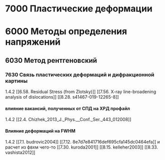 # 7000 Пластические деформации
# 6000 Методы определения напряжений
## 6030 Метод рентгеновский

### 7630 Связь пластических деформаций и дифракционной картины
1.4.2
[[6.58. Residual Stress (from Zlotsky)]]
[[7.56. X-ray line-broadening analysis of dislocations]]
[[8.28. s41467-019-12265-8]]


#### влияние вакансий, полученных от СПД на ХРД профайл
1.4.2
[[2.4. Chizhek_2013_J._Phys.__Conf._Ser._443_012008]]

#### Влияние деформаций на FWHM
1.4.2
[[7.1. budrovic2004]]
[[7.12. 8e7d7e841716def695cfa145dc0464efa]] и расчет из фвхм чего-то
[[7.30. kuroda2001]]
[[8.15. kelleher2003]]
[[8.33. vashista2012]]